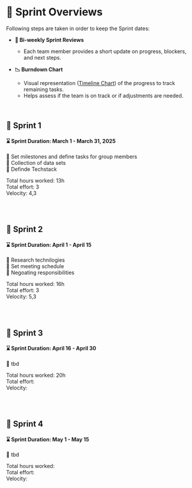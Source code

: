# :running: Sprint Overviews

Following steps are taken in order to keep the Sprint dates:  
- **📅 Bi-weekly Sprint Reviews**  
  - Each team member provides a short update on progress, blockers, and next steps. 

- **📉 Burndown Chart**  
  - Visual representation ([Timeline Chart](https://github.com/riosarah/AiKita.Planning/blob/main/README.md))  of the progress to track remaining tasks.  
  - Helps assess if the team is on track or if adjustments are needed. 

<br>

## :calendar: Sprint 1
#### :hourglass: Sprint Duration: March 1 - March 31, 2025  
:round_pushpin: Set milestones and define tasks for group members  
:round_pushpin: Collection of data sets  
:round_pushpin: Definde Techstack

Total hours worked: 13h  
Total effort: 3  
Velocity: 4,3


<br>
<br>

## :calendar: Sprint 2
#### :hourglass: Sprint Duration: April 1 - April 15  
:round_pushpin: Research technilogies  
:round_pushpin: Set meeting schedule  
:round_pushpin: Negoating responsibilities  

Total hours worked: 16h  
Total effort: 3  
Velocity: 5,3

<br>
<br>

## :calendar: Sprint 3
#### :hourglass: Sprint Duration: April 16 - April 30  
:round_pushpin: tbd

Total hours worked:  20h  
Total effort:  
Velocity: 

<br>
<br>

## :calendar: Sprint 4
#### :hourglass: Sprint Duration: May 1 - May 15  
:round_pushpin: tbd

Total hours worked:  
Total effort:  
Velocity: 

